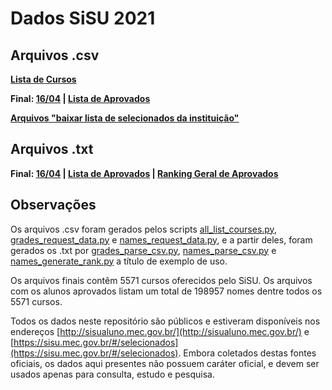 # Dados SiSU 2021

## Arquivos .csv

**[Lista de Cursos](https://raw.githubusercontent.com/KanegaeGabriel/sisu-2021-data/master/all_courses.csv)**

**Final: [16/04](https://raw.githubusercontent.com/KanegaeGabriel/sisu-2021-data/master/data/grades.csv) | [Lista de Aprovados](https://raw.githubusercontent.com/KanegaeGabriel/sisu-2021-data/master/data/names.csv)**

**[Arquivos "baixar lista de selecionados da instituição"](get_csv)**

## Arquivos .txt

**Final: [16/04](https://raw.githubusercontent.com/KanegaeGabriel/sisu-2021-data/master/data/grades.txt) | [Lista de Aprovados](https://raw.githubusercontent.com/KanegaeGabriel/sisu-2021-data/master/data/names.txt) | [Ranking Geral de Aprovados](https://raw.githubusercontent.com/KanegaeGabriel/sisu-2021-data/master/data/names_ranking.txt)**

## Observações

Os arquivos .csv foram gerados pelos scripts [all_list_courses.py](/all_list_courses.py), [grades_request_data.py](/grades_request_data.py) e [names_request_data.py](/names_request_data.py), e a partir deles, foram gerados os .txt por [grades_parse_csv.py](/grades_parse_csv.py), [names_parse_csv.py](/names_parse_csv.py) e [names_generate_rank.py](names_generate_rank.py) a título de exemplo de uso.

Os arquivos finais contêm 5571 cursos oferecidos pelo SiSU. Os arquivos com os alunos aprovados listam um total de 198957 nomes dentre todos os 5571 cursos.

Todos os dados neste repositório são públicos e estiveram disponíveis nos endereços [http://sisualuno.mec.gov.br/](http://sisualuno.mec.gov.br/) e [https://sisu.mec.gov.br/#/selecionados](https://sisu.mec.gov.br/#/selecionados). Embora coletados destas fontes oficiais, os dados aqui presentes não possuem caráter oficial, e devem ser usados apenas para consulta, estudo e pesquisa.